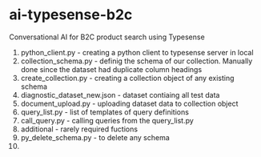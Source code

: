 # ai-typesense-b2c
Conversational AI for B2C product search using Typesense

1. python_client.py - creating a python client to typesense server in local
2. collection_schema.py - definig the schema of our collection. Manually done since the dataset had duplicate column headings
3. create_collection.py - creating a collection object of any existing schema
4. diagnostic_dataset_new.json - dataset contiaing all test data
5. document_upload.py - uploading dataset data to collection object
6. query_list.py - list of templates of query definitions
7. call_query.py - calling queries from the query_list.py
8. additional - rarely required fuctions
  1. py_delete_schema.py - to delete any schema
  2. 

